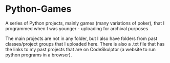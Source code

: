 # Python-Games
A series of Python projects, mainly games (many variations of poker), that I programmed when I was younger - uploading for archival purposes

The main projects are not in any folder, but I also have folders from past classes/project groups that I uploaded here. There is also a .txt file that has the links to my past projects that are on CodeSkulptor (a website to run python programs in a browser).

